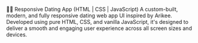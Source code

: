 💖💖 Responsive Dating App (HTML | CSS | JavaScript)
A custom-built, modern, and fully responsive dating web app UI inspired by Arikee. Developed using pure HTML, CSS, and vanilla JavaScript, it's designed to deliver a smooth and engaging user experience across all screen sizes and devices.
